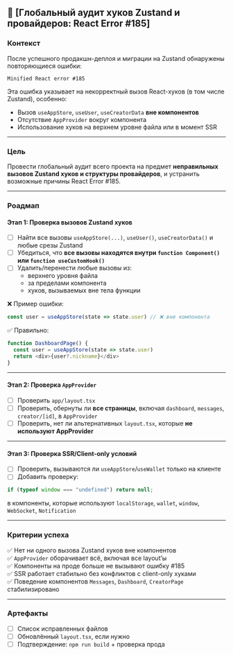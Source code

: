 ## 🧠 [Глобальный аудит хуков Zustand и провайдеров: React Error #185]

### Контекст
После успешного продакшн-деплоя и миграции на Zustand обнаружены повторяющиеся ошибки:

```
Minified React error #185
```

Эта ошибка указывает на некорректный вызов React-хуков (в том числе Zustand), особенно:
- Вызов `useAppStore`, `useUser`, `useCreatorData` **вне компонентов**
- Отсутствие `AppProvider` вокруг компонента
- Использование хуков на верхнем уровне файла или в момент SSR

---

### Цель
Провести глобальный аудит всего проекта на предмет **неправильных вызовов Zustand хуков и структуры провайдеров**, и устранить возможные причины React Error #185.

---

### Роадмап

#### Этап 1: Проверка вызовов Zustand хуков
- [ ] Найти все вызовы `useAppStore(...)`, `useUser()`, `useCreatorData()` и любые срезы Zustand
- [ ] Убедиться, что **все вызовы находятся внутри `function Component()` или `function useCustomHook()`**
- [ ] Удалить/перенести любые вызовы из:
  - верхнего уровня файла
  - за пределами компонента
  - хуков, вызываемых вне тела функции

❌ Пример ошибки:
```ts
const user = useAppStore(state => state.user) // ❌ вне компонента
```

✅ Правильно:
```ts
function DashboardPage() {
  const user = useAppStore(state => state.user)
  return <div>{user?.nickname}</div>
}
```

---

#### Этап 2: Проверка `AppProvider`
- [ ] Проверить `app/layout.tsx`
- [ ] Проверить, обернуты ли **все страницы**, включая `dashboard`, `messages`, `creator/[id]`, в `AppProvider`
- [ ] Проверить, нет ли альтернативных `layout.tsx`, которые **не используют AppProvider**

---

#### Этап 3: Проверка SSR/Client-only условий
- [ ] Проверить, вызываются ли `useAppStore`/`useWallet` только на клиенте
- [ ] Добавить проверку:
```ts
if (typeof window === "undefined") return null;
```
в компоненты, которые используют `localStorage`, `wallet`, `window`, `WebSocket`, `Notification`

---

### Критерии успеха

✅ Нет ни одного вызова Zustand хуков вне компонентов  
✅ `AppProvider` оборачивает всё, включая все layout’ы  
✅ Компоненты на проде больше не вызывают ошибку #185  
✅ SSR работает стабильно без конфликтов с client-only хуками  
✅ Поведение компонентов `Messages`, `Dashboard`, `CreatorPage` стабилизировано

---

### Артефакты

- [ ] Список исправленных файлов
- [ ] Обновлённый `layout.tsx`, если нужно
- [ ] Подтверждение: `npm run build` + проверка прода